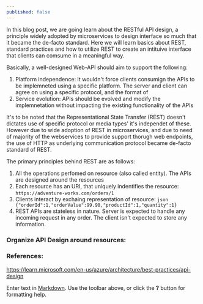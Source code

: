 ```yaml
---
published: false
---
```

In this blog post, we are going learn about the RESTful API design, a principle widely adopted by microservices to design interface so much that it became the de-facto standard. Here we will learn basics about REST, standard practices and how to utilize REST to create an intituive interface that clients can comsume in a meaningful way.

Basically, a well-designed Web-API should aim to support the following:
1. Platform independence: It wouldn't force clients consumign the APIs to be implemneted using a specific platform. The server and client can agree on using a specific protocol, and the format of 
2. Service evolution: APIs should be evolved and modify the implemnetation without impacting the existing functionality of the APIs

It's to be noted that the Representational State Transfer (REST) doesn't dictates use of specific protocol or media types' it's independet of these. However due to wide adoption of REST in microservices, and due to need of majority of the webservices to provide support thorugh web endpoints, the use of HTTP as underlying communication protocol became de-facto standard of REST.

The primary principles behind REST are as follows:
1. All the operations perfomed on resource (also called entity). The APIs are designed around the resources
2. Each resource has an URI, that uniquely indentifies the resource:
``` https://adventure-works.com/orders/1 ```
3. Clients interact by exchaing representation of resource:
```json {"orderId":1,"orderValue":99.90,"productId":1,"quantity":1} ```
4. REST APIs are stateless in nature. Server is expected to handle any incoming request in any order. The client isn't expected to store any information.

### Organize API Design around resources:



### References:
https://learn.microsoft.com/en-us/azure/architecture/best-practices/api-design

Enter text in [Markdown](http://daringfireball.net/projects/markdown/). Use the toolbar above, or click the **?** button for formatting help.
